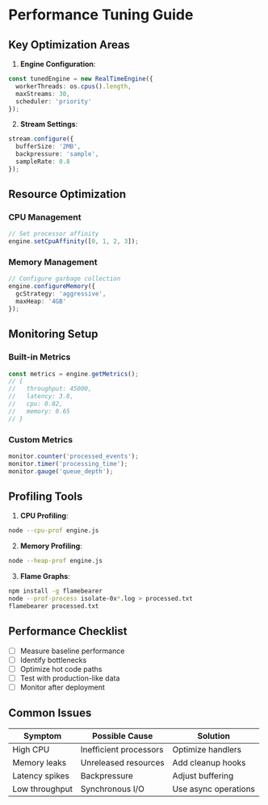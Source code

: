 # Performance Tuning Guide

## Key Optimization Areas
1. **Engine Configuration**:
```typescript
const tunedEngine = new RealTimeEngine({
  workerThreads: os.cpus().length,
  maxStreams: 30,
  scheduler: 'priority'
});
```

2. **Stream Settings**:
```typescript
stream.configure({
  bufferSize: '2MB',
  backpressure: 'sample',
  sampleRate: 0.8
});
```

## Resource Optimization
### CPU Management
```typescript
// Set processor affinity
engine.setCpuAffinity([0, 1, 2, 3]);
```

### Memory Management
```typescript
// Configure garbage collection
engine.configureMemory({
  gcStrategy: 'aggressive',
  maxHeap: '4GB'
});
```

## Monitoring Setup
### Built-in Metrics
```typescript
const metrics = engine.getMetrics();
// {
//   throughput: 45000,
//   latency: 3.8,
//   cpu: 0.82,
//   memory: 0.65
// }
```

### Custom Metrics
```typescript
monitor.counter('processed_events');
monitor.timer('processing_time');
monitor.gauge('queue_depth');
```

## Profiling Tools
1. **CPU Profiling**:
```bash
node --cpu-prof engine.js
```

2. **Memory Profiling**:
```bash
node --heap-prof engine.js
```

3. **Flame Graphs**:
```bash
npm install -g flamebearer
node --prof-process isolate-0x*.log > processed.txt
flamebearer processed.txt
```

## Performance Checklist
- [ ] Measure baseline performance
- [ ] Identify bottlenecks
- [ ] Optimize hot code paths
- [ ] Test with production-like data
- [ ] Monitor after deployment

## Common Issues
| Symptom | Possible Cause | Solution |
|---------|---------------|----------|
| High CPU | Inefficient processors | Optimize handlers |
| Memory leaks | Unreleased resources | Add cleanup hooks |
| Latency spikes | Backpressure | Adjust buffering |
| Low throughput | Synchronous I/O | Use async operations |